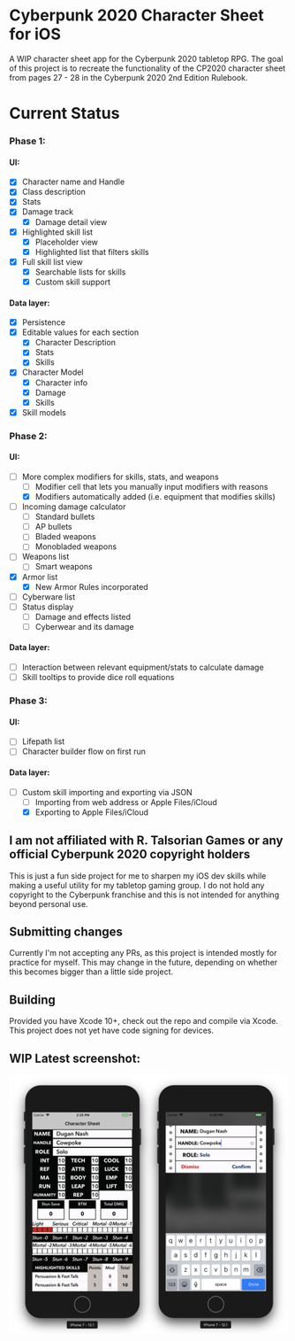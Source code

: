 # Cyberpunk 2020 Character Sheet for iOS
A WIP character sheet app for the Cyberpunk 2020 tabletop RPG. The goal of this project is to recreate the functionality of the CP2020 character sheet from pages 27 - 28 in the Cyberpunk 2020 2nd Edition Rulebook.

# Current Status

### Phase 1:
#### UI:
- [x] Character name and Handle
- [x] Class description
- [x] Stats
- [x] Damage track
  - [x] Damage detail view
- [x] Highlighted skill list
  - [x] Placeholder view
  - [x] Highlighted list that filters skills
- [x] Full skill list view
  - [x] Searchable lists for skills
  - [x] Custom skill support
#### Data layer:
- [x] Persistence
- [x] Editable values for each section
  - [x] Character Description
  - [x] Stats
  - [x] Skills
- [x] Character Model
  - [x] Character info
  - [x] Damage
  - [x] Skills
- [x] Skill models

### Phase 2:
#### UI:
- [ ] More complex modifiers for skills, stats, and weapons
  - [ ] Modifier cell that lets you manually input modifiers with reasons
  - [x] Modifiers automatically added (i.e. equipment that modifies skills)
- [ ] Incoming damage calculator
  - [ ] Standard bullets
  - [ ] AP bullets
  - [ ] Bladed weapons
  - [ ] Monobladed weapons
- [ ] Weapons list
  - [ ] Smart weapons
- [x] Armor list
  - [x] New Armor Rules incorporated
- [ ] Cyberware list
- [ ] Status display
  - [ ] Damage and effects listed
  - [ ] Cyberwear and its damage
#### Data layer:
- [ ] Interaction between relevant equipment/stats to calculate damage
- [ ] Skill tooltips to provide dice roll equations

### Phase 3:
#### UI:
- [ ] Lifepath list
- [ ] Character builder flow on first run
#### Data layer:
- [ ] Custom skill importing and exporting via JSON
  - [ ] Importing from web address or Apple Files/iCloud
  - [x] Exporting to Apple Files/iCloud

## I am not affiliated with R. Talsorian Games or any official Cyberpunk 2020 copyright holders
This is just a fun side project for me to sharpen my iOS dev skills while making a useful utility for my tabletop gaming group. I do not hold any copyright to the Cyberpunk franchise and this is not intended for anything beyond personal use.

## Submitting changes
Currently I'm not accepting any PRs, as this project is intended mostly for practice for myself. This may change in the future, depending on whether this becomes bigger than a little side project.

## Building
Provided you have Xcode 10+, check out the repo and compile via Xcode. This project does not yet have code signing for devices.

## WIP Latest screenshot:
![Latest screenshot as of 11/24](https://raw.githubusercontent.com/krze/CP2020-Character-Sheet/master/Images/latest.png)
